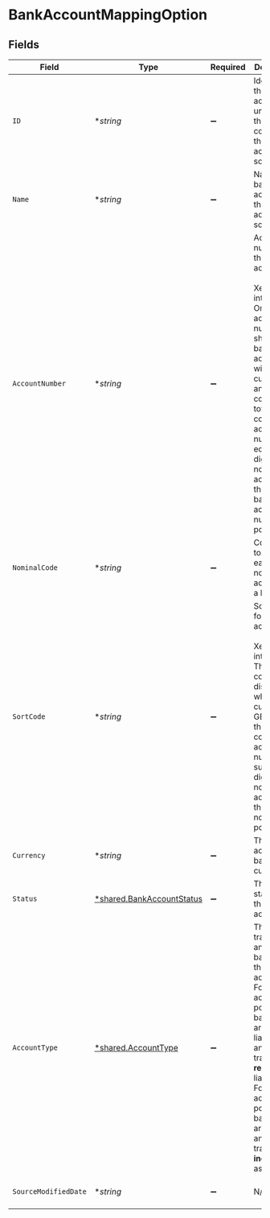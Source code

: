 # BankAccountMappingOption


## Fields

| Field                                                                                                                                                                                                                                                                   | Type                                                                                                                                                                                                                                                                    | Required                                                                                                                                                                                                                                                                | Description                                                                                                                                                                                                                                                             | Example                                                                                                                                                                                                                                                                 |
| ----------------------------------------------------------------------------------------------------------------------------------------------------------------------------------------------------------------------------------------------------------------------- | ----------------------------------------------------------------------------------------------------------------------------------------------------------------------------------------------------------------------------------------------------------------------- | ----------------------------------------------------------------------------------------------------------------------------------------------------------------------------------------------------------------------------------------------------------------------- | ----------------------------------------------------------------------------------------------------------------------------------------------------------------------------------------------------------------------------------------------------------------------- | ----------------------------------------------------------------------------------------------------------------------------------------------------------------------------------------------------------------------------------------------------------------------- |
| `ID`                                                                                                                                                                                                                                                                    | **string*                                                                                                                                                                                                                                                               | :heavy_minus_sign:                                                                                                                                                                                                                                                      | Identifier for the account, unique for the company in the accounting software.                                                                                                                                                                                          | 3d5a8e00-d108-4045-8823-7f342676cffa                                                                                                                                                                                                                                    |
| `Name`                                                                                                                                                                                                                                                                  | **string*                                                                                                                                                                                                                                                               | :heavy_minus_sign:                                                                                                                                                                                                                                                      | Name of the bank account in the accounting software.                                                                                                                                                                                                                    | Bank of Dave current account                                                                                                                                                                                                                                            |
| `AccountNumber`                                                                                                                                                                                                                                                         | **string*                                                                                                                                                                                                                                                               | :heavy_minus_sign:                                                                                                                                                                                                                                                      | Account number for the bank account.<br/><br/>Xero integrations<br/>Only a UK account number shows for bank accounts with GBP currency and a combined total of sort code and account number that equals 14 digits, For non-GBP accounts, the full bank account number is populated. |                                                                                                                                                                                                                                                                         |
| `NominalCode`                                                                                                                                                                                                                                                           | **string*                                                                                                                                                                                                                                                               | :heavy_minus_sign:                                                                                                                                                                                                                                                      | Code used to identify each nominal account for a business.                                                                                                                                                                                                              |                                                                                                                                                                                                                                                                         |
| `SortCode`                                                                                                                                                                                                                                                              | **string*                                                                                                                                                                                                                                                               | :heavy_minus_sign:                                                                                                                                                                                                                                                      | Sort code for the bank account.<br/><br/>Xero integrations<br/>The sort code is only displayed when the currency = GBP and the sort code and account number sum to 14 digits. For non-GBP accounts, this field is not populated.                                        |                                                                                                                                                                                                                                                                         |
| `Currency`                                                                                                                                                                                                                                                              | **string*                                                                                                                                                                                                                                                               | :heavy_minus_sign:                                                                                                                                                                                                                                                      | The bank account's base currency.                                                                                                                                                                                                                                       |                                                                                                                                                                                                                                                                         |
| `Status`                                                                                                                                                                                                                                                                | [*shared.BankAccountStatus](../../../pkg/models/shared/bankaccountstatus.md)                                                                                                                                                                                            | :heavy_minus_sign:                                                                                                                                                                                                                                                      | The current status of the bank account.                                                                                                                                                                                                                                 | Active                                                                                                                                                                                                                                                                  |
| `AccountType`                                                                                                                                                                                                                                                           | [*shared.AccountType](../../../pkg/models/shared/accounttype.md)                                                                                                                                                                                                        | :heavy_minus_sign:                                                                                                                                                                                                                                                      | The type of transactions and balances on the account.  <br/>For Credit accounts, positive balances are liabilities, and positive transactions **reduce** liabilities.  <br/>For Debit accounts, positive balances are assets, and positive transactions **increase** assets. |                                                                                                                                                                                                                                                                         |
| `SourceModifiedDate`                                                                                                                                                                                                                                                    | **string*                                                                                                                                                                                                                                                               | :heavy_minus_sign:                                                                                                                                                                                                                                                      | N/A                                                                                                                                                                                                                                                                     | 2022-10-23 00:00:00 +0000 UTC                                                                                                                                                                                                                                           |
